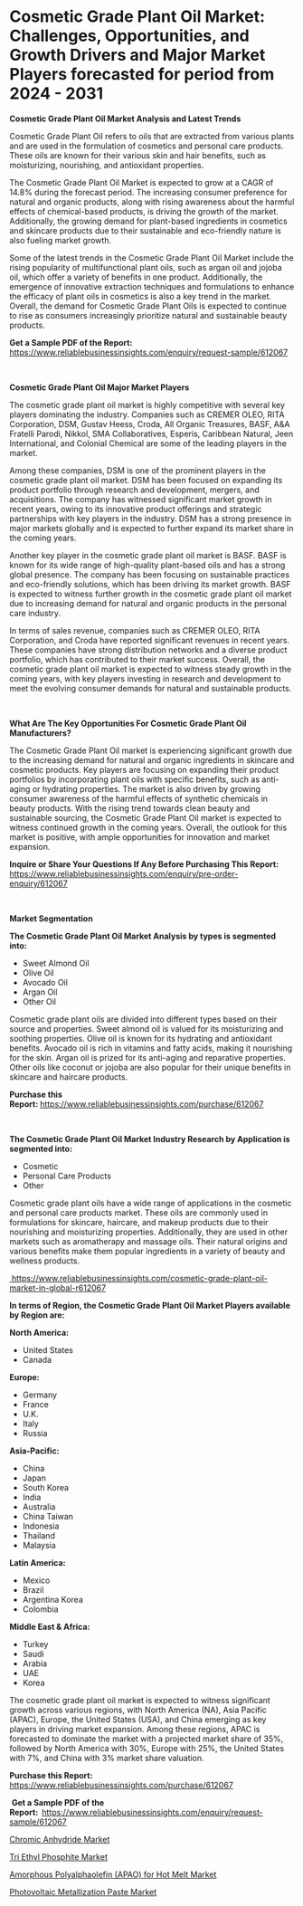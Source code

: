 <p><h1>Cosmetic Grade Plant Oil Market: Challenges, Opportunities, and Growth Drivers and Major Market Players forecasted for period from 2024 - 2031</h1></p><p><strong>Cosmetic Grade Plant Oil Market Analysis and Latest Trends</strong></p>
<p><p>Cosmetic Grade Plant Oil refers to oils that are extracted from various plants and are used in the formulation of cosmetics and personal care products. These oils are known for their various skin and hair benefits, such as moisturizing, nourishing, and antioxidant properties.</p><p>The Cosmetic Grade Plant Oil Market is expected to grow at a CAGR of 14.8% during the forecast period. The increasing consumer preference for natural and organic products, along with rising awareness about the harmful effects of chemical-based products, is driving the growth of the market. Additionally, the growing demand for plant-based ingredients in cosmetics and skincare products due to their sustainable and eco-friendly nature is also fueling market growth.</p><p>Some of the latest trends in the Cosmetic Grade Plant Oil Market include the rising popularity of multifunctional plant oils, such as argan oil and jojoba oil, which offer a variety of benefits in one product. Additionally, the emergence of innovative extraction techniques and formulations to enhance the efficacy of plant oils in cosmetics is also a key trend in the market. Overall, the demand for Cosmetic Grade Plant Oils is expected to continue to rise as consumers increasingly prioritize natural and sustainable beauty products.</p></p>
<p><strong>Get a Sample PDF of the Report:&nbsp;</strong> <a href="https://www.reliablebusinessinsights.com/enquiry/request-sample/612067">https://www.reliablebusinessinsights.com/enquiry/request-sample/612067</a></p>
<p>&nbsp;</p>
<p><strong>Cosmetic Grade Plant Oil Major Market Players</strong></p>
<p><p>The cosmetic grade plant oil market is highly competitive with several key players dominating the industry. Companies such as CREMER OLEO, RITA Corporation, DSM, Gustav Heess, Croda, All Organic Treasures, BASF, A&A Fratelli Parodi, Nikkol, SMA Collaboratives, Esperis, Caribbean Natural, Jeen International, and Colonial Chemical are some of the leading players in the market.</p><p>Among these companies, DSM is one of the prominent players in the cosmetic grade plant oil market. DSM has been focused on expanding its product portfolio through research and development, mergers, and acquisitions. The company has witnessed significant market growth in recent years, owing to its innovative product offerings and strategic partnerships with key players in the industry. DSM has a strong presence in major markets globally and is expected to further expand its market share in the coming years.</p><p>Another key player in the cosmetic grade plant oil market is BASF. BASF is known for its wide range of high-quality plant-based oils and has a strong global presence. The company has been focusing on sustainable practices and eco-friendly solutions, which has been driving its market growth. BASF is expected to witness further growth in the cosmetic grade plant oil market due to increasing demand for natural and organic products in the personal care industry.</p><p>In terms of sales revenue, companies such as CREMER OLEO, RITA Corporation, and Croda have reported significant revenues in recent years. These companies have strong distribution networks and a diverse product portfolio, which has contributed to their market success. Overall, the cosmetic grade plant oil market is expected to witness steady growth in the coming years, with key players investing in research and development to meet the evolving consumer demands for natural and sustainable products.</p></p>
<p>&nbsp;</p>
<p><strong>What Are The Key Opportunities For Cosmetic Grade Plant Oil Manufacturers?</strong></p>
<p><p>The Cosmetic Grade Plant Oil market is experiencing significant growth due to the increasing demand for natural and organic ingredients in skincare and cosmetic products. Key players are focusing on expanding their product portfolios by incorporating plant oils with specific benefits, such as anti-aging or hydrating properties. The market is also driven by growing consumer awareness of the harmful effects of synthetic chemicals in beauty products. With the rising trend towards clean beauty and sustainable sourcing, the Cosmetic Grade Plant Oil market is expected to witness continued growth in the coming years. Overall, the outlook for this market is positive, with ample opportunities for innovation and market expansion.</p></p>
<p><strong>Inquire or Share Your Questions If Any Before Purchasing This Report:</strong> <a href="https://www.reliablebusinessinsights.com/enquiry/pre-order-enquiry/612067">https://www.reliablebusinessinsights.com/enquiry/pre-order-enquiry/612067</a></p>
<p>&nbsp;</p>
<p><strong>Market Segmentation</strong></p>
<p><strong>The Cosmetic Grade Plant Oil Market Analysis by types is segmented into:</strong></p>
<p><ul><li>Sweet Almond Oil</li><li>Olive Oil</li><li>Avocado Oil</li><li>Argan Oil</li><li>Other Oil</li></ul></p>
<p><p>Cosmetic grade plant oils are divided into different types based on their source and properties. Sweet almond oil is valued for its moisturizing and soothing properties. Olive oil is known for its hydrating and antioxidant benefits. Avocado oil is rich in vitamins and fatty acids, making it nourishing for the skin. Argan oil is prized for its anti-aging and reparative properties. Other oils like coconut or jojoba are also popular for their unique benefits in skincare and haircare products.</p></p>
<p><strong>Purchase this Report:&nbsp;</strong><a href="https://www.reliablebusinessinsights.com/purchase/612067">https://www.reliablebusinessinsights.com/purchase/612067</a></p>
<p>&nbsp;</p>
<p><strong>The Cosmetic Grade Plant Oil Market Industry Research by Application is segmented into:</strong></p>
<p><ul><li>Cosmetic</li><li>Personal Care Products</li><li>Other</li></ul></p>
<p><p>Cosmetic grade plant oils have a wide range of applications in the cosmetic and personal care products market. These oils are commonly used in formulations for skincare, haircare, and makeup products due to their nourishing and moisturizing properties. Additionally, they are used in other markets such as aromatherapy and massage oils. Their natural origins and various benefits make them popular ingredients in a variety of beauty and wellness products.</p></p>
<p><a href="https://www.reliablebusinessinsights.com/cosmetic-grade-plant-oil-market-in-global-r612067">&nbsp;https://www.reliablebusinessinsights.com/cosmetic-grade-plant-oil-market-in-global-r612067</a></p>
<p><strong>In terms of Region, the Cosmetic Grade Plant Oil Market Players available by Region are:</strong></p>
<p>
    <p> <strong> North America: </strong>
        <ul>
            <li>United States</li>
            <li>Canada</li>
        </ul>
        </p> 
    <p> <strong> Europe: </strong>
        <ul>
            <li>Germany</li>
            <li>France</li>
            <li>U.K.</li>
            <li>Italy</li>
            <li>Russia</li>
        </ul>
        </p> 
    <p> <strong> Asia-Pacific: </strong>
        <ul>
            <li>China</li>
            <li>Japan</li>
            <li>South Korea</li>
            <li>India</li>
            <li>Australia</li>
            <li>China Taiwan</li>
            <li>Indonesia</li>
            <li>Thailand</li>
            <li>Malaysia</li>
        </ul>
        </p> 
    <p> <strong> Latin America: </strong>
        <ul>
            <li>Mexico</li>
            <li>Brazil</li>
            <li>Argentina Korea</li>
            <li>Colombia</li>
        </ul>
        </p> 
    <p> <strong> Middle East & Africa: </strong>
        <ul>
            <li>Turkey</li>
            <li>Saudi</li>
            <li>Arabia</li>
            <li>UAE</li>
            <li>Korea</li>
        </ul>
    </p>
    </p>
<p><p>The cosmetic grade plant oil market is expected to witness significant growth across various regions, with North America (NA), Asia Pacific (APAC), Europe, the United States (USA), and China emerging as key players in driving market expansion. Among these regions, APAC is forecasted to dominate the market with a projected market share of 35%, followed by North America with 30%, Europe with 25%, the United States with 7%, and China with 3% market share valuation.</p></p>
<p><strong>Purchase this Report: </strong><a href="https://www.reliablebusinessinsights.com/purchase/612067">https://www.reliablebusinessinsights.com/purchase/612067</a></p>
<p>&nbsp;<strong>Get a Sample PDF of the Report:&nbsp;&nbsp;</strong><a href="https://www.reliablebusinessinsights.com/enquiry/request-sample/612067">https://www.reliablebusinessinsights.com/enquiry/request-sample/612067</a></p>
<p><strong></strong></p>
<p><p><a href="https://github.com/annerides/Market-Research-Report-List-1/blob/main/chromic-anhydride-market.md">Chromic Anhydride Market</a></p><p><a href="https://medium.com/@neilrogers69/insights-into-the-tri-ethyl-phosphite-market-size-which-is-expanding-with-a-5-4-e9d2a43d3830">Tri Ethyl Phosphite Market</a></p><p><a href="https://medium.com/@brennakessler/amorphous-polyalphaolefin-apao-for-hot-melt-market-size-share-trends-analysis-report-by-c5256d988b8a">Amorphous Polyalphaolefin (APAO) for Hot Melt Market</a></p><p><a href="https://github.com/beauBlock13/Market-Research-Report-List-1/blob/main/photovoltaic-metallization-paste-market.md">Photovoltaic Metallization Paste Market</a></p></p>